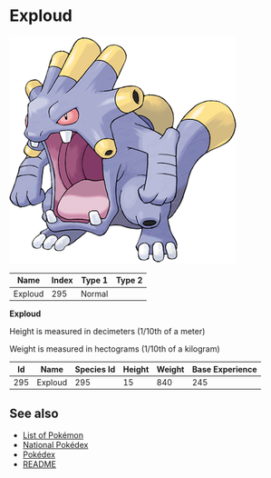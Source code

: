 # Exploud


![Exploud](images/295.png)

| **Name** | **Index** | **Type 1** | **Type 2** |
|----|----|----|----|
| Exploud | 295 | Normal  |  |

**Exploud** 


Height is measured in decimeters (1/10th of a meter)

Weight is measured in hectograms (1/10th of a kilogram)

| **Id** | **Name** | **Species Id** | **Height** | **Weight** | **Base Experience** |
|--------|----------|----------------|------------|------------|---------------------|
| 295 | Exploud | 295 | 15 | 840 | 245 |


## See also

- [List of Pokémon](../pokemon.md)
- [National Pokédex](../national_pokedex.md)
- [Pokédex](../pokedex.md)
- [README](../README.md)
